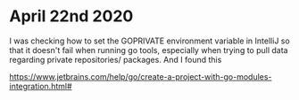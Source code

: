 # April 22nd 2020

I was checking how to set the GOPRIVATE
environment variable in IntelliJ so
that it doesn't fail when running
go tools, especially when trying to
pull data regarding private repositories/
packages. And I found this

https://www.jetbrains.com/help/go/create-a-project-with-go-modules-integration.html#


